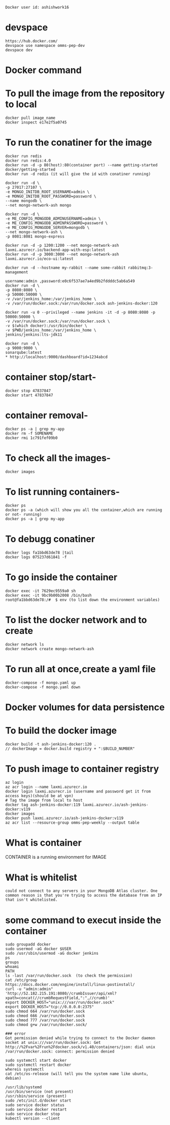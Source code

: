     Docker user id: ashishwork16

# devspace 
	https://hub.docker.com/ 
	devspace use namespace omms-pep-dev
	devspace dev

# Docker command

# To pull the image from the repository to local
    docker pull image_name
    docker inspect e17e2f5a0745
# To run the conatiner for the image
    docker run redis
    docker run redis:4.0
    docker run -d -p 80(host):80(container port) --name getting-started docker/getting-started
    docker run -d redis (it will give the id with conatiner running)
    
    docker run -d \
    -p 27017:27107 \
    -e MONGO_INITDB_ROOT_USERNAME=admin \
    -e MONGO_INITDB_ROOT_PASSWORD=password \
    --name mongodb \
    --net mongo-network-ash mongo

    docker run -d \
    -e ME_CONFIG_MONGODB_ADMINUSERNAME=admin \
    -e ME_CONFIG_MONGODB_ADMINPASSWORD=password \
    -e ME_CONFIG_MONGODB_SERVER=mongodb \
    --net mongo-network-ash \
    -p 8081:8081 mongo-express

    docker run -d -p 1200:1200 --net mongo-network-ash laxmi.azurecr.io/backend-app-with-esp:latest
    docker run -d -p 3000:3000 --net mongo-network-ash laxmi.azurecr.io/eco-ui:latest
    
    docker run -d --hostname my-rabbit --name some-rabbit rabbitmq:3-management

    username:admin ,password:e0c6f537ae7a4ed9b2fddddc5ab6a549
    docker run -d \
    -p 8080:8080 \
    -p 50000:50000 \
    -v /var/jenkins_home:/var/jenkins_home \
    -v /var/run/docker.sock:/var/run/docker.sock ash-jenkins-docker:120
    
    docker run -u 0 --privileged --name jenkins -it -d -p 8080:8080 -p 50000:50000 \
    -v /var/run/docker.sock:/var/run/docker.sock \
    -v $(which docker):/usr/bin/docker \
    -v $PWD/jenkins_home:/var/jenkins_home \
    jenkins/jenkins:lts-jdk11
    
    docker run -d \
    -p 9000:9000 \
    sonarqube:latest
    * http://localhost:9000/dashboard?id=1234abcd

# container stop/start-
    docker stop 47837847
    docker start 47837847
# container removal-
    docker ps -a | grep my-app
    docker rm -f SOMENAME
    docker rmi 1c791fef09b0
# To check all the images-
    docker images
# To list running containers-
    docker ps
    docker ps -a (which will show you all the container,which are running or not- running)
    docker ps -a | grep my-app
# To debugg conatiner
    docker logs fa1bbd63de78 |tail
    docker logs 075237d61841 -f
# To go inside the container
    docker exec -it 7629ec9559a0 sh
    docker exec -it 9bc9b00b2008 /bin/bash
    root@fa1bbd63de78:/#  $ env (to list down the environment variables)
# To list the docker network and to create
    docker network ls
    docker network create mongo-network-ash 
# To run all at once,create a yaml file
    docker-compose -f mongo.yaml up
    docker-compose -f mongo.yaml down 

# Docker volumes for data persistence  
# To build the docker image
    docker build -t ash-jenkins-docker:120 .
    // dockerImage = docker.build registry + ":$BUILD_NUMBER" 

# To push image to container registry
    az login
    az acr login --name laxmi.azurecr.io
    docker login laxmi.azurecr.io (username and password get it from access keys)(should be at vpn)
    # Tag the image from local to host
    docker tag ash-jenkins-docker:119 laxmi.azurecr.io/ash-jenkins-docker:v119
    docker images
    docker push laxmi.azurecr.io/ash-jenkins-docker:v119
    az acr list --resource-group omms-pep-weekly --output table


# What is container
CONTAINER is a running environment for IMAGE    

# What is whitelist
    could not connect to any servers in your MongoDB Atlas cluster. One common reason is that you're trying to access the database from an IP that isn't whitelisted.

# some command to execut inside the container
    
    sudo groupadd docker
    sudo usermod -aG docker $USER
    sudo /usr/sbin/usermod -aG docker jenkins
    ps 
    groups
    whoami
    PATH
    ls -last /var/run/docker.sock  (to check the permission)
    cat /etc/group
    https://docs.docker.com/engine/install/linux-postinstall/
    curl -u "admin:admin" 'http://52.182.215.191:8080//crumbIssuer/api/xml?xpath=concat(//crumbRequestField,":",//crumb)'
    export DOCKER_HOST="unix:///var/run/docker.sock"
    export DOCKER_HOST="tcp://0.0.0.0:2375"
    sudo chmod 664 /var/run/docker.sock
    sudo chmod 666 /var/run/docker.sock
    sudo chmod 777 /var/run/docker.sock
    sudo chmod g+w /var/run/docker.sock/
    
    ### error
    Got permission denied while trying to connect to the Docker daemon socket at unix:///var/run/docker.sock: Get http://%2Fvar%2Frun%2Fdocker.sock/v1.40/containers/json: dial unix /var/run/docker.sock: connect: permission denied
    
    sudo systemctl start docker
    sudo systemctl restart docker
    whereis systemctl
    cat /etc/os-release (will tell you the system name like ubuntu, debian)

    /usr/lib/systemd
    /usr/bin/service (not present)
    /usr/sbin/service (present)
    sudo /etc/init.d/docker start
    sudo service docker status 
    sudo service docker restart 
    sudo service docker stop
    kubectl version --client